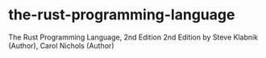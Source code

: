 # the-rust-programming-language
The Rust Programming Language, 2nd Edition 2nd Edition by Steve Klabnik (Author), Carol Nichols (Author)
